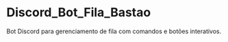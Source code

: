 # Discord_Bot_Fila_Bastao
Bot Discord para gerenciamento de fila com comandos e botões interativos.
